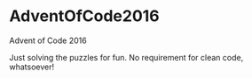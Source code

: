 # AdventOfCode2016
Advent of Code 2016 

Just solving the puzzles for fun.
No requirement for clean code, whatsoever!
